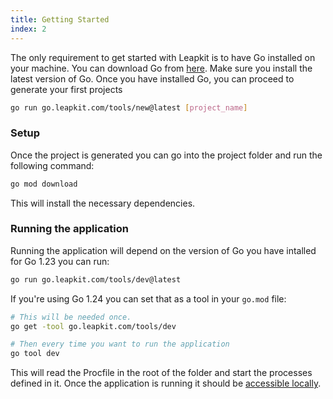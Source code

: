 ```yaml
---
title: Getting Started
index: 2
---
```


The only requirement to get started with Leapkit is to have Go installed on your machine. You can download Go from [here](https://golang.org/dl/). Make sure you install the latest version of Go.
Once you have installed Go, you can proceed to generate your first projects

```sh
go run go.leapkit.com/tools/new@latest [project_name]
```

### Setup
Once the project is generated you can go into the project folder and run the following command:

```sh
go mod download
```

This will install the necessary dependencies.

### Running the application
Running the application will depend on the version of Go you have intalled for Go 1.23 you can run:

```sh
go run go.leapkit.com/tools/dev@latest
```

If you're using Go 1.24 you can set that as a tool in your `go.mod` file:

```sh
# This will be needed once.
go get -tool go.leapkit.com/tools/dev

# Then every time you want to run the application
go tool dev
```

This will read the Procfile in the root of the folder and start the processes defined in it. Once the application is running it should be [accessible locally](http://localhost:3000).
